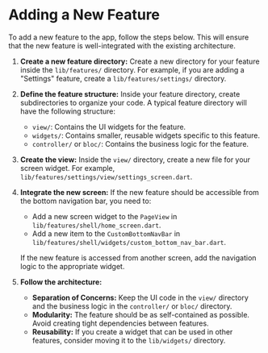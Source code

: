# Adding a New Feature

To add a new feature to the app, follow the steps below. This will ensure that the new feature is well-integrated with the existing architecture.

1.  **Create a new feature directory:**
    Create a new directory for your feature inside the `lib/features/` directory. For example, if you are adding a "Settings" feature, create a `lib/features/settings/` directory.

2.  **Define the feature structure:**
    Inside your feature directory, create subdirectories to organize your code. A typical feature directory will have the following structure:
    - `view/`: Contains the UI widgets for the feature.
    - `widgets/`: Contains smaller, reusable widgets specific to this feature.
    - `controller/` or `bloc/`: Contains the business logic for the feature.

3.  **Create the view:**
    Inside the `view/` directory, create a new file for your screen widget. For example, `lib/features/settings/view/settings_screen.dart`.

4.  **Integrate the new screen:**
    If the new feature should be accessible from the bottom navigation bar, you need to:
    - Add a new screen widget to the `PageView` in `lib/features/shell/home_screen.dart`.
    - Add a new item to the `CustomBottomNavBar` in `lib/features/shell/widgets/custom_bottom_nav_bar.dart`.

    If the new feature is accessed from another screen, add the navigation logic to the appropriate widget.

5.  **Follow the architecture:**
    - **Separation of Concerns:** Keep the UI code in the `view/` directory and the business logic in the `controller/` or `bloc/` directory.
    - **Modularity:** The feature should be as self-contained as possible. Avoid creating tight dependencies between features.
    - **Reusability:** If you create a widget that can be used in other features, consider moving it to the `lib/widgets/` directory.
